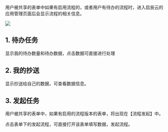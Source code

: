 用户被共享的表单中如果有启用流程的，或者用户有待办的流程时，进入启辰云的应用管理页面后会显示流程的相关信息。

![](../img/7-2-1i1.png)

## 1. 待办任务
显示我的待办数量和待办数据，点击数据可直接进行处理

## 2. 我的抄送
显示抄送给自己的数据，可查看数据信息。

## 3. 发起任务

用户被共享的表单中，如果有启用的流程版本的表单，将出现在【流程发起】中。

点击表单下的发起流程，可直接打开该表单填写数据，发起流程。

<!-- ![](../img/7-2-1i2.gif) -->


